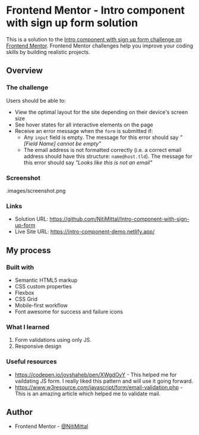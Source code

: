 # Frontend Mentor - Intro component with sign up form solution

This is a solution to the [Intro component with sign up form challenge on Frontend Mentor](https://www.frontendmentor.io/challenges/intro-component-with-signup-form-5cf91bd49edda32581d28fd1). Frontend Mentor challenges help you improve your coding skills by building realistic projects.

## Overview

### The challenge

Users should be able to:

- View the optimal layout for the site depending on their device's screen size
- See hover states for all interactive elements on the page
- Receive an error message when the `form` is submitted if:
  - Any `input` field is empty. The message for this error should say _"[Field Name] cannot be empty"_
  - The email address is not formatted correctly (i.e. a correct email address should have this structure: `name@host.tld`). The message for this error should say _"Looks like this is not an email"_

### Screenshot

.images/screenshot.png

### Links

- Solution URL: https://github.com/NitiMittal/Intro-component-with-sign-up-form
- Live Site URL: https://intro-component-demo.netlify.app/

## My process

### Built with

- Semantic HTML5 markup
- CSS custom properties
- Flexbox
- CSS Grid
- Mobile-first workflow
- Font awesome for success and failure icons

### What I learned

1. Form validations using only JS.
2. Responsive design

### Useful resources

- https://codepen.io/joyshaheb/pen/XWgdOyY - This helped me for vaildating JS form. I really liked this pattern and will use it going forward.
- https://www.w3resource.com/javascript/form/email-validation.php - This is an amazing article which helped me to validate mail.

## Author

- Frontend Mentor - [@NitiMittal](https://www.frontendmentor.io/profile/NitiMittal)
